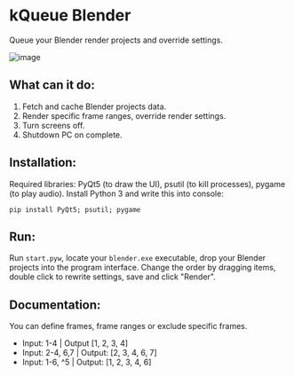 # kQueue Blender
Queue your Blender render projects and override settings.

![image](https://github.com/user-attachments/assets/a3d36dfc-eb13-4170-b0dd-00f9c78f862e)

## What can it do:
1. Fetch and cache Blender projects data.
2. Render specific frame ranges, override render settings.
3. Turn screens off.
4. Shutdown PC on complete.

## Installation:
Required libraries: PyQt5 (to draw the UI), psutil (to kill processes), pygame (to play audio).
Install Python 3 and write this into console:
```
pip install PyQt5; psutil; pygame
```

## Run:
Run `start.pyw`, locate your `blender.exe` executable, drop your Blender projects into the program interface.
Change the order by dragging items, double click to rewrite settings, save and click "Render".

## Documentation:
You can define frames, frame ranges or exclude specific frames.
- Input: 1-4 | Output [1, 2, 3, 4]
- Input: 2-4, 6,7 | Output: [2, 3, 4, 6, 7]
- Input: 1-6, ^5 | Output: [1, 2, 3, 4, 6]
